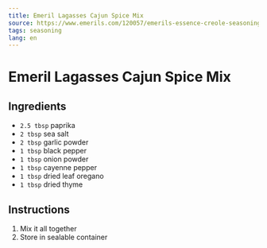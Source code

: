 ```yaml
---
title: Emeril Lagasses Cajun Spice Mix
source: https://www.emerils.com/120057/emerils-essence-creole-seasoning
tags: seasoning
lang: en
---
```


# Emeril Lagasses Cajun Spice Mix

## Ingredients

* `2.5 tbsp` paprika
* `2 tbsp` sea salt
* `2 tbsp` garlic powder
* `1 tbsp` black pepper
* `1 tbsp` onion powder
* `1 tbsp` cayenne pepper
* `1 tbsp` dried leaf oregano
* `1 tbsp` dried thyme

## Instructions

1. Mix it all together
1. Store in sealable container
